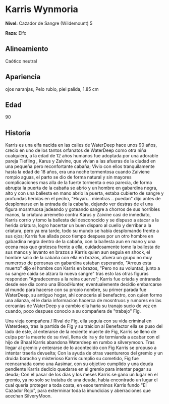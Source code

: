 # Karris Wynmoria

**Nivel:** Cazador de Sangre (Wildemount) 5

**Raza:** Elfo

## Alineamiento
Caótico neutral

## Apariencia
ojos naranjas, Pelo rubio, piel palida, 1.85 cm 

## Edad
90

## Historia
Karris es una elfa nacida en las calles de WaterDeep hace unos 90 años, crecio en uno de los tantos orfanatos de WaterDeep como otra niña cualquiera, a la edad de 12 años humanos fue adoptada por una adorable pareja Tiefling , Karus y Zaivine, que vivian a las afueras de la ciudad en una pequeña pero reconfortante cabaña; Vivio con ellos tranquilamente hasta la edad de 18 años, era una noche tormentosa cuando Zaiviene rompio aguas, el parto se dio de forma natural y sin mayores complicaciones mas alla de la fuerte tormenta o eso parecia, de forma abrupta la puerta de la cabaña se abrio y un hombre en gabardina negra, alto y con una ballesta en mano abrio la puerta, estaba cubierto de sangre y profundas heridas en el pecho, "Huyan... mientras .. puedan" dijo antes de desplomarse en la entrada de la cabaña, dejando ver destras de el una figura mosntruosa jadeando y goteando sangre a chorros de sus horribles manos, la criatura arremetio contra Karus y Zaivine casi de inmediato, Karris corrio y tomo la ballesta del desconocido y se dispuso a atacar a la herida criatura, logro hacertar un buen disparo al cuello y derribar a la criatura, pero ya era tarde, todo su mundo se habia desplomando frente a sus ojos; Karris fue allada poco tiempo despues por un otro hombre en gabardina negra dentro de la cabaña, con la ballesta aun en mano y una ecena mas que grotesca frente a ella, cuidadosamente tomo la ballesta de sus manos y levanto en brazos a Karris quien aun seguia en shock, el hombre salio de la cabaña con ella en brazos, afuera un grupo no muy numeroso de perosnas en gabardina estaban esperando, "Arreus esta muerto" dijo el hombre con Karris en brazos, "Pero no su voluntad, junto a su sangre caida se alzara la nueva sangre" tras esto las otras figuras responden "Agradecemos a la reina cuervo"; Karris fue criada y entranada desde ese dia como una BloodHunter, eventualemente decidio embarcarse al mundo para hacerse con su propio nombre, su primer parada fue WaterDeep, su antiguo hogar, ahi conoceria al benefactro, con quien formo una alianza, el le daria informacion hacerca de mosntruos y rumores en las cercanias de WaterDeep y a cambio ella haria su tranajo sucio de vez en cuando, poco despues conocio a su compañera de "trabajo" Fig.        

Una vieja compañera / Rival de Fig, ella seguia con su vida criminal en Waterdeep, tras la partida de Fig y su traicion al Benefactor ella se puso del lado de este, al enterarse de la reciente muerte de Fig, Karris se lleno de culpa por la muerte de su rival, llena de ira y de termianda a acabar con el hijo de Bhaal Karris abandona Waterdeep en rumbo a silverymoon. 
Tras llegar al gremio y enterarse de lo acontecido con Fig Karris se propuso a intentar traerla devuelta; Con la ayuda de otras vaentureros del gremio y un druida boracho y misterioso Karris cumplio su cometido, Fig fue reencarnada como una Aasimar, con su objetivo cumplido y una deuda pendiente Karris dedicio quedarse en el gremio para intentar pagar su deuda; Con el pasar de los dias y los meses Karris se gano un lugar en el gremio, ya no solo se trataba de una deuda, habia encontrado un lugar el cual queria proteger a toda costa, en esos terminos Karris fundo "El Cazador Rojo", para exterminar toda la imundicias y aberraciones que acechan SilveryMoon.       


